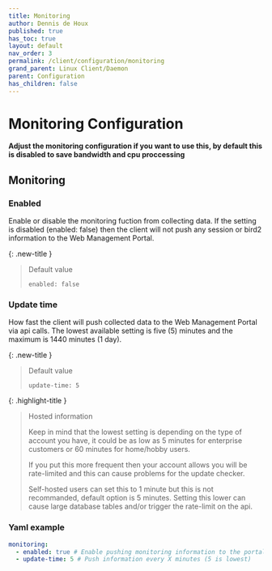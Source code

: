 ```yaml
---
title: Monitoring
author: Dennis de Houx
published: true
has_toc: true
layout: default
nav_order: 3
permalink: /client/configuration/monitoring
grand_parent: Linux Client/Daemon
parent: Configuration
has_children: false
---
```


# Monitoring Configuration

**Adjust the monitoring configuration if you want to use this, by default this is disabled to save bandwidth and cpu proccessing**

## Monitoring

### Enabled

Enable or disable the monitoring fuction from collecting data. If the setting is disabled (enabled: false) then the client will not push any session or bird2 information to the Web Management Portal.

{: .new-title }

> Default value
>
> `enabled: false`

### Update time

How fast the client will push collected data to the Web Management Portal via api calls. The lowest available setting is five (5) minutes and the maximum is 1440 minutes (1 day).

{: .new-title }

> Default value
>
> `update-time: 5`

{: .highlight-title }

> Hosted information
>
> Keep in mind that the lowest setting is depending on the type of account you have, it could be as low as 5 minutes for enterprise customers or 60 minutes for home/hobby users.
>
> If you put this more frequent then your account allows you will be rate-limited and this can cause problems for the update checker.
>
> Self-hosted users can set this to 1 minute but this is not recommanded, default option is 5 minutes. Setting this lower can cause large database tables and/or trigger the rate-limit on the api.

### Yaml example

```yaml
monitoring:
  - enabled: true # Enable pushing monitoring information to the portal
  - update-time: 5 # Push information every X minutes (5 is lowest)
```
